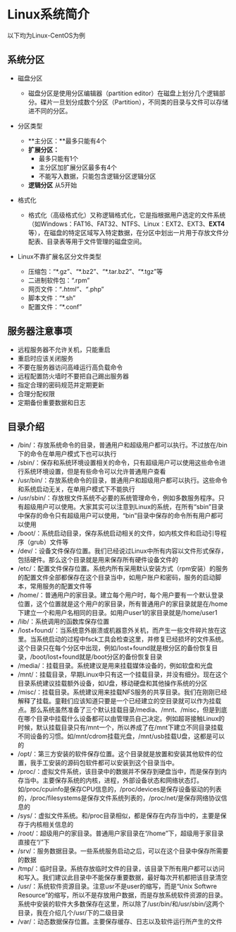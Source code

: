 # Linux系统简介

以下均为Linux-CentOS为例

## 系统分区

- 磁盘分区
  - 磁盘分区是使用分区编辑器（partition editor）在磁盘上划分几个逻辑部分。碟片一旦划分成数个分区（Partition），不同类的目录与文件可以存储进不同的分区。




- 分区类型
  - **主分区：**最多只能有4个
  - **扩展分区：**
    - 最多只能有1个
    - 主分区加扩展分区最多有4个
    - 不能写入数据，只能包含逻辑分区逻辑分区
  - **逻辑分区** 从5开始



- 格式化
  - 格式化（高级格式化）又称逻辑格式化，它是指根据用户选定的文件系统（如Windows：FAT16、FAT32、NTFS、Linux：EXT2、EXT3、**EXT4**等），在磁盘的特定区域写入特定数据，在分区中划出一片用于存放文件分配表、目录表等用于文件管理的磁盘空间。

 

- Linux不靠扩展名区分文件类型
  - 压缩包：“\*.gz”、“\*.bz2”、“\*.tar.bz2”、“\*.tgz”等
  - 二进制软件包：“.rpm”
  - 网页文件：“*.html”、“*.php”
  - 脚本文件：“*.sh”
  - 配置文件：“*.conf”



## 服务器注意事项

- 远程服务器不允许关机，只能重启
- 重启时应该关闭服务
- 不要在服务器访问高峰运行高负载命令
- 远程配置防火墙时不要把自己踢出服务器
- 指定合理的密码规范并定期更新
- 合理分配权限
- 定期备份重要数据和日志



## 目录介绍

- /bin/：存放系统命令的目录，普通用户和超级用户都可以执行。不过放在/bin下的命令在单用户模式下也可以执行
- /sbin/：保存和系统环境设置相关的命令，只有超级用户可以使用这些命令进行系统环境设置，但是有些命令可以允许普通用户查看
- /usr/bin/：存放系统命令的目录，普通用户和超级用户都可以执行。这些命令和系统启动无关，在单用户模式下不能执行
- /usr/sbin/：存放根文件系统不必要的系统管理命令，例如多数服务程序。只有超级用户可以使用。大家其实可以注意到Linux的系统，在所有“sbin”目录中保存的命令只有超级用户可以使用，“bin”目录中保存的命令所有用户都可以使用
- /boot/：系统启动目录，保存系统启动相关的文件，如内核文件和启动引导程序（grub）文件等
- /dev/：设备文件保存位置。我们已经说过Linux中所有内容以文件形式保存，包括硬件。那么这个目录就是用来保存所有硬件设备文件的
- /etc/：配置文件保存位置。系统内所有采用默认安装方式（rpm安装）的服务的配置文件全部都保存在这个目录当中，如用户账户和密码，服务的启动脚本，常用服务的配置文件等
- /home/：普通用户的家目录。建立每个用户时，每个用户要有一个默认登录位置，这个位置就是这个用户的家目录，所有普通用户的家目录就是在/home下建立一个和用户名相同的目录。如用户user1的家目录就是/home/user1
- /lib/：系统调用的函数库保存位置
- /lost+found/：当系统意外崩溃或机器意外关机，而产生一些文件碎片放在这里。当系统启动的过程中fsck工具会检查这里，并修复已经损坏的文件系统。这个目录只在每个分区中出现，例如/lost+found就是根分区的备份恢复目录，/boot/lost+found就是/boot分区的备份恢复目录
- /media/：挂载目录。系统建议是用来挂载媒体设备的，例如软盘和光盘
- /mnt/：挂载目录，早期Linux中只有这一个挂载目录，并没有细分。现在这个目录系统建议挂载额外设备，如U盘，移动硬盘和其他操作系统的分区
- /misc/：挂载目录。系统建议用来挂载NFS服务的共享目录。我们在刚刚已经解释了挂载。童鞋们应该知道只要是一个已经建立的空目录就可以作为挂载点。那么系统虽然准备了三个默认挂载目录/media、/mnt、/misc，但是到底在哪个目录中挂载什么设备都可以由管理员自己决定。例如超哥接触Linux的时候，默认挂载目录只有/mnt一个，所以养成了在/mnt下建立不同目录挂载不同设备的习惯。如/mnt/cdrom挂载光盘，/mnt/usb挂载U盘，这都是可以的
- /opt/：第三方安装的软件保存位置。这个目录就是放置和安装其他软件的位置，我手工安装的源码包软件都可以安装到这个目录当中。
- /proc/：虚拟文件系统，该目录中的数据并不保存到硬盘当中，而是保存到内存当中。主要保存系统的内核，进程，外部设备状态和网络状态灯。如/proc/cpuinfo是保存CPU信息的，/proc/devices是保存设备驱动的列表的，/proc/filesystems是保存文件系统列表的，/proc/net/是保存网络协议信息的
- /sys/：虚拟文件系统。和/proc目录相似，都是保存在内存当中的，主要是保存于内核相关信息的
- /root/：超级用户的家目录。普通用户家目录在“/home”下，超级用于家目录直接在“/”下
- /srv/：服务数据目录。一些系统服务启动之后，可以在这个目录中保存所需要的数据
- /tmp/：临时目录。系统存放临时文件的目录，该目录下所有用户都可以访问和写入。我们建议此目录中不能保存重要数据，最好每次开机都把该目录清空
- /usr/：系统软件资源目录。注意usr不是user的缩写，而是“Unix     Softwre     Resource”的缩写，所以不是存放用户数据，而是存放系统软件资源的目录。系统中安装的软件大多数保存在这里，所以除了/usr/bin/和/usr/sbin/这两个目录，我在介绍几个/usr/下的二级目录
- /var/：动态数据保存位置。主要保存缓存、日志以及软件运行所产生的文件